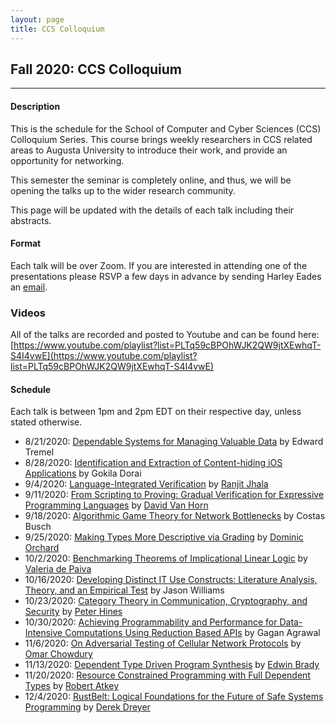 ```yaml
---
layout: page
title: CCS Colloquium
---
```


Fall 2020: CCS Colloquium
--------------
-------------------

#### Description

This is the schedule for the School of Computer and Cyber Sciences
(CCS) Colloquium Series.  This course brings weekly researchers in CCS
related areas to Augusta University to introduce their work, and
provide an opportunity for networking.

This semester the seminar is completely online, and thus, we will be
opening the talks up to the wider research community.

This page will be updated with the details of each talk including
their abstracts.

#### Format

Each talk will be over Zoom.  If you are interested in attending one
of the presentations please RSVP a few days in advance by sending
Harley Eades an <a href="mailto:harley.eades@gmail.com">email</a>.

### Videos

All of the talks are recorded and posted to Youtube and can be found here: [https://www.youtube.com/playlist?list=PLTq59cBPOhWJK2QW9jtXEwhqT-S4I4vwE](https://www.youtube.com/playlist?list=PLTq59cBPOhWJK2QW9jtXEwhqT-S4I4vwE)

#### Schedule

Each talk is between 1pm and 2pm EDT on their respective day, unless
stated otherwise.

- 8/21/2020: [Dependable Systems for Managing Valuable Data](/colloquium_talks/Tremel.html) by Edward Tremel
- 8/28/2020: [Identification and Extraction of Content-hiding iOS Applications](/colloquium_talks/Dorai.html) by Gokila Dorai
- 9/4/2020: [Language-Integrated Verification](/colloquium_talks/Jhala.html) by [Ranjit Jhala](https://ranjitjhala.github.io/)
- 9/11/2020: [From Scripting to Proving: Gradual Verification for Expressive Programming Languages](/colloquium_talks/Horn.md) by [David Van Horn](https://www.cs.umd.edu/~dvanhorn/)
- 9/18/2020: [Algorithmic Game Theory for Network Bottlenecks](/colloquium_talks/Busch.html) by Costas Busch
- 9/25/2020: [Making Types More Descriptive via Grading](/colloquium_talks/Orchard.html) by [Dominic Orchard](https://www.cs.kent.ac.uk/people/staff/dao7/)
- 10/2/2020: [Benchmarking Theorems of Implicational Linear Logic](/colloquium_talks/dePaiva.html) by [Valeria de Paiva](https://vcvpaiva.github.io/)
- 10/16/2020: [Developing Distinct IT Use Constructs: Literature Analysis, Theory, and an Empirical Test](/colloquium_talks/Williams.html) by Jason Williams
- 10/23/2020: [Category Theory in Communication, Cryptography, and Security](/colloquium_talks/Hines.html) by [Peter Hines](http://www.peterhines.info/)
- 10/30/2020: [Achieving Programmability and Performance for Data-Intensive Computations Using Reduction Based APIs](/colloquium_talks/Agrawal.html) by Gagan Agrawal
- 11/6/2020: [On Adversarial Testing of Cellular Network Protocols](/colloquium_talks/Chowdury.html) by [Omar Chowdury](http://homepage.divms.uiowa.edu/~comarhaider/)
- 11/13/2020: [Dependent Type Driven Program Synthesis](/colloquium_talks/Brady.html) by [Edwin Brady](https://www.type-driven.org.uk/edwinb/)
- 11/20/2020: [Resource Constrained Programming with Full Dependent Types](/colloquium_talks/Atkey.html) by [Robert Atkey](https://bentnib.org/)
- 12/4/2020: [RustBelt: Logical Foundations for the Future of Safe Systems Programming](/colloquium_talks/Dreyer.html) by [Derek Dreyer](http://people.mpi-sws.org/~dreyer/)


